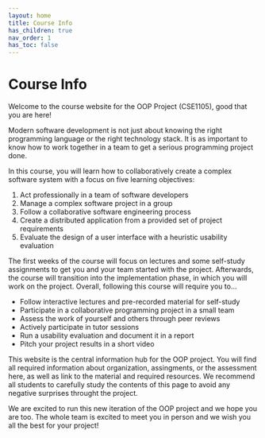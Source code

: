 ```yaml
---
layout: home
title: Course Info
has_children: true
nav_order: 1
has_toc: false
---
```


# Course Info

Welcome to the course website for the OOP Project (CSE1105), good that you are here!

Modern software development is not just about knowing the right programming language or the right technology stack. It is as important to know how to work together in a team to get a serious programming project done.

In this course, you will learn how to collaboratively create a complex software system with a focus on five learning objectives:

1. Act professionally in a team of software developers
2. Manage a complex software project in a group
3. Follow a collaborative software engineering process
4. Create a distributed application from a provided set of project requirements
5. Evaluate the design of a user interface with a heuristic usability evaluation

The first weeks of the course will focus on lectures and some self-study assignments to get you and your team started with the project.
Afterwards, the course will transition into the implementation phase, in which you will work on the project.
Overall, following this course will require you to...

- Follow interactive lectures and pre-recorded material for self-study
- Participate in a collaborative programming project in a small team
- Assess the work of yourself and others through peer reviews
- Actively participate in tutor sessions
- Run a usability evaluation and document it in a report
- Pitch your project results in a short video

This website is the central information hub for the OOP project.
You will find all required information about organization, assingments, or the assessment here, as well as link to the material and required resources.
We recommend all students to carefully study the contents of this page to avoid any negative surprises throught the project.

We are excited to run this new iteration of the OOP project and we hope you are too. The whole team is excited to meet you in person and we wish you all the best for your project!




